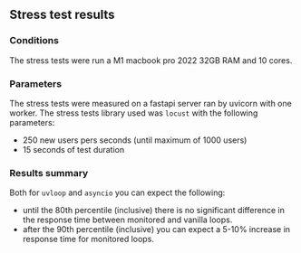 ## Stress test results
### Conditions
The stress tests were run a M1 macbook pro 2022 32GB RAM and 10 cores.

### Parameters
The stress tests were measured on a fastapi server ran by uvicorn with one worker.
The stress tests library used was `locust` with the following parameters:
* 250 new users pers seconds (until maximum of 1000 users)
* 15 seconds of test duration

### Results summary
Both for `uvloop` and `asyncio` you can expect the following:
* until the 80th percentile (inclusive) there is no significant difference in the response time between monitored and vanilla loops.
* after the 90th percentile (inclusive) you can expect a 5-10% increase in response time for monitored loops.
